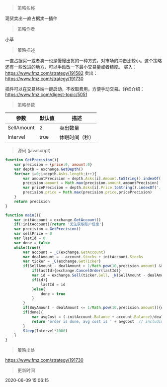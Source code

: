 
> 策略名称

现货卖出一直占据卖一插件

> 策略作者

小草

> 策略描述

一直占据买一或者卖一也是慢慢出货的一种方式，对市场的冲击比较小。这个策略还有一些改进的地方，可以手动改一下最小交易量或者精度。
买入：https://www.fmz.com/strategy/191582 卖出：https://www.fmz.com/strategy/191730

插件可以在交易终端一键启动，不收取费用，方便手动交易。详细介绍：https://www.fmz.com/digest-topic/5051

> 策略参数



|参数|默认值|描述|
|----|----|----|
|SellAmount|2|卖出数量|Sell amount|
|Intervel|true|休眠时间（秒）|


> 源码 (javascript)

``` javascript
function GetPrecision(){
    var precision = {price:0, amount:0}
    var depth = exchange.GetDepth()
    for(var i=0;i<depth.Asks.length;i++){
        var amountPrecision = depth.Asks[i].Amount.toString().indexOf('.') > -1 ? depth.Asks[i].Amount.toString().split('.')[1].length : 0
        precision.amount = Math.max(precision.amount,amountPrecision)
        var pricePrecision = depth.Asks[i].Price.toString().indexOf('.') > -1 ? depth.Asks[i].Price.toString().split('.')[1].length : 0
        precision.price = Math.max(precision.price,pricePrecision)
    }
    return precision
}

function main(){
    var initAccount = exchange.GetAccount()
    if(!initAccount){return '无法获取账户信息'}
    var precision = GetPrecision()
    var sellPrice = 0
    var lastId = 0
    var done = false
    while(true){
        var account = _C(exchange.GetAccount)
        var dealAmount = - account.Stocks + initAccount.Stocks
        var ticker = _C(exchange.GetTicker)
        if(SellAmount - dealAmount > 1/Math.pow(10,precision.amount) && ticker.Sell < sellPrice){
            if(lastId){exchange.CancelOrder(lastId)}
            var id = exchange.Sell(ticker.Sell, _N(SellAmount - dealAmount,precision.amount))
            if(id){
                lastId = id
            }else{
                done = true
            }
        }
        if(BuyAmount - dealAmount <= 1/Math.pow(10,precision.amount)){done = true}
        if(done){
            var avgCost = (-initAccount.Balance + account.Balance)/dealAmount
            return 'order is done, avg cost is ' + avgCost  // including fee cost
        }
        Sleep(Intervel*1000)
    }
}
```

> 策略出处

https://www.fmz.com/strategy/191730

> 更新时间

2020-06-09 15:06:15
